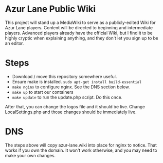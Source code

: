 # Azur Lane Public Wiki
This project will stand up a MediaWiki to serve as a publicly-edited Wiki for Azur Lane players. Content
will be directed to beginning and intermediate players. Advanced players already have the official Wiki,
but I find it to be highly cryptic when explaining anything, and they don't let you sign up to be an editor.

# Steps
* Download / move this repository somewhere useful.
* Ensure make is installed. `sudo apt-get install build-essential`
* `make nginx` to configure nginx. See the DNS section below.
* `make up` to start our containers
* `make update` to run the update.php script. Do this once.

After that, you can change the logos file and it should be live. Change LocalSettings.php and those
changes should be immediately live.

# DNS
The steps above will copy azur-lane.wiki into place for nginx to notice. That works if you own
the domain. It won't work otherwise, and you may need to make your own changes.
